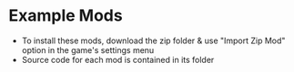 # Example Mods
* To install these mods, download the zip folder & use "Import Zip Mod" option in the game's settings menu
* Source code for each mod is contained in its folder